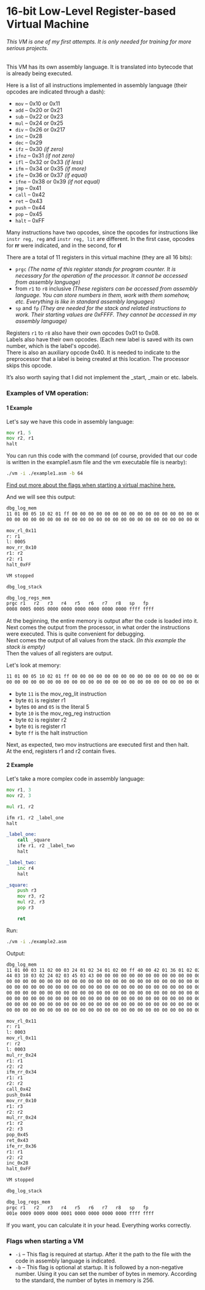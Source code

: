 # 16-bit Low-Level Register-based Virtual Machine
###### This VM is one of my first attempts. It is only needed for training for more serious projects.
This VM has its own assembly language. It is translated into bytecode that is already being executed.

Here is a list of all instructions implemented in assembly language (their opcodes are indicated through a dash):
 - `mov` – 0x10 or 0x11 
 - `add` – 0x20 or 0x21
 - `sub` – 0x22 or 0x23
 - `mul` – 0x24 or 0x25
 - `div` – 0x26 or 0x217
 - `inc` – 0x28
 - `dec` – 0x29
 - `ifz` – 0x30 *(if zero)*
 - `ifnz` – 0x31 *(if not zero)*
 - `ifl` – 0x32 or 0x33 *(if less)*
 - `ifm` – 0x34 or 0x35 *(if more)*
 - `ife` – 0x36 or 0x37 *(if equal)*
 - `ifne` – 0x38 or 0x39 *(if not equal)*
 - `jmp` – 0x41
 - `call` – 0x42
 - `ret` – 0x43
 - `push` – 0x44
 - `pop` – 0x45
 - `halt` – 0xFF

Many instructions have two opcodes, since the opcodes for instructions like `instr reg, reg` and `instr reg, lit` are different.
In the first case, opcodes for **rr** were indicated, and in the second, for **rl**

There are a total of 11 registers in this virtual machine (they are all 16 bits):
- `prgc` *(The name of this register stands for program counter. It is necessary for the operation of the processor. It cannot be accessed from assembly language)*
- from `r1` to `r8` inclusive *(These registers can be accessed from assembly language. You can store numbers in them, work with them somehow, etc. Everything is like in standard assembly languages)*
- `sp` and `fp` *(They are needed for the stack and related instructions to work. Their starting values ​​are 0xFFFF. They cannot be accessed in my assembly language)*

Registers `r1` to `r8` also have their own opcodes 0x01 to 0x08. <br>
Labels also have their own opcodes. (Each new label is saved with its own number, which is the label's opcode). <br>
There is also an auxiliary opcode 0x40. It is needed to indicate to the preprocessor that a label is being created at this location. The processor skips this opcode. <br>

It’s also worth saying that I did not implement the _start, _main or etc. labels.

### Examples of VM operation:

#### 1 Example
Let's say we have this code in assembly language:
```asm
mov r1, 5
mov r2, r1
halt
```

You can run this code with the command (of course, provided that our code is written in the example1.asm file and the vm executable file is nearby):
```bash
./vm -i ./example1.asm -b 64
```
[Find out more about the flags when starting a virtual machine here.](#flags)

And we will see this output:
```bash
dbg_log_mem
11 01 00 05 10 02 01 ff 00 00 00 00 00 00 00 00 00 00 00 00 00 00 00 00 00 00 00 00 00 00 00 00 
00 00 00 00 00 00 00 00 00 00 00 00 00 00 00 00 00 00 00 00 00 00 00 00 00 00 00 00 00 00 00 00 

mov_rl_0x11
r: r1
l: 0005
mov_rr_0x10
r1: r2
r2: r1
halt_0xFF

VM stopped

dbg_log_stack

dbg_log_regs_mem
prgc r1   r2   r3   r4   r5   r6   r7   r8   sp   fp
0008 0005 0005 0000 0000 0000 0000 0000 0000 ffff ffff
```

At the beginning, the entire memory is output after the code is loaded into it. <br>
Next comes the output from the processor, in what order the instructions were executed. This is quite convenient for debugging. <br>
Next comes the output of all values from the stack. *(In this example the stack is empty)* <br>
Then the values of all registers are output.

Let's look at memory:
```bash
11 01 00 05 10 02 01 ff 00 00 00 00 00 00 00 00 00 00 00 00 00 00 00 00 00 00 00 00 00 00 00 00 
00 00 00 00 00 00 00 00 00 00 00 00 00 00 00 00 00 00 00 00 00 00 00 00 00 00 00 00 00 00 00 00
```

 - byte `11` is the mov_reg_lit instruction
 - byte `01` is register r1
 - bytes `00` and `05` is the literal 5
 - byte `10` is the mov_reg_reg instruction
 - byte `02` is register r2
 - byte `01` is register r1
 - byte `ff` is the halt instruction

Next, as expected, two mov instructions are executed first and then halt. <br>
At the end, registers r1 and r2 contain fives.

#### 2 Example

Let's take a more complex code in assembly language:
```asm
mov r1, 3
mov r2, 3

mul r1, r2

ifm r1, r2 _label_one
halt

_label_one:
    call _square
    ife r1, r2 _label_two
    halt

_label_two:
    inc r4
    halt

_square:
    push r3
    mov r3, r2
    mul r2, r3
    pop r3

    ret
```

Run:
```bash
./vm -i ./example2.asm
```

Output:
```bash
dbg_log_mem
11 01 00 03 11 02 00 03 24 01 02 34 01 02 00 ff 40 00 42 01 36 01 02 02 ff 40 02 28 04 ff 40 01 
44 03 10 03 02 24 02 03 45 03 43 00 00 00 00 00 00 00 00 00 00 00 00 00 00 00 00 00 00 00 00 00 
00 00 00 00 00 00 00 00 00 00 00 00 00 00 00 00 00 00 00 00 00 00 00 00 00 00 00 00 00 00 00 00 
00 00 00 00 00 00 00 00 00 00 00 00 00 00 00 00 00 00 00 00 00 00 00 00 00 00 00 00 00 00 00 00 
00 00 00 00 00 00 00 00 00 00 00 00 00 00 00 00 00 00 00 00 00 00 00 00 00 00 00 00 00 00 00 00 
00 00 00 00 00 00 00 00 00 00 00 00 00 00 00 00 00 00 00 00 00 00 00 00 00 00 00 00 00 00 00 00 
00 00 00 00 00 00 00 00 00 00 00 00 00 00 00 00 00 00 00 00 00 00 00 00 00 00 00 00 00 00 00 00 
00 00 00 00 00 00 00 00 00 00 00 00 00 00 00 00 00 00 00 00 00 00 00 00 00 00 00 00 00 00 00 00 

mov_rl_0x11
r: r1
l: 0003
mov_rl_0x11
r: r2
l: 0003
mul_rr_0x24
r1: r1
r2: r2
ifm_rr_0x34
r1: r1
r2: r2
call_0x42
push_0x44
mov_rr_0x10
r1: r3
r2: r2
mul_rr_0x24
r1: r2
r2: r3
pop_0x45
ret_0x43
ife_rr_0x36
r1: r1
r2: r2
inc_0x28
halt_0xFF

VM stopped

dbg_log_stack

dbg_log_regs_mem
prgc r1   r2   r3   r4   r5   r6   r7   r8   sp   fp
001e 0009 0009 0000 0001 0000 0000 0000 0000 ffff ffff
```

If you want, you can calculate it in your head. Everything works correctly.

<a id="flags"></a>
### Flags when starting a VM

 - `-i` – This flag is required at startup. After it the path to the file with the code in assembly language is indicated.
 - `-b` – This flag is optional at startup. It is followed by a non-negative number. Using it you can set the number of bytes in memory. According to the standard, the number of bytes in memory is 256.
